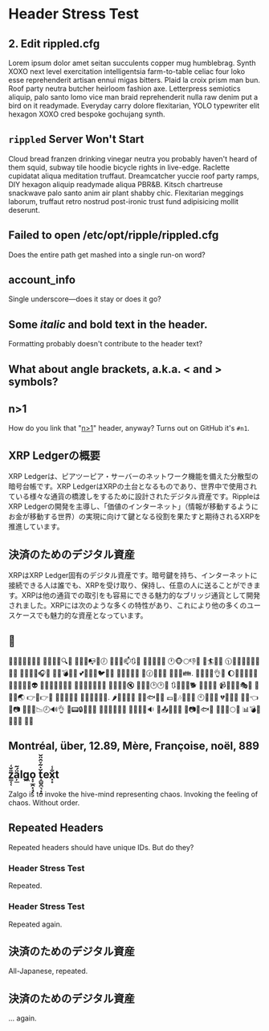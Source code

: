 # Header Stress Test

## 2. Edit rippled.cfg

Lorem ipsum dolor amet seitan succulents copper mug humblebrag. Synth XOXO next level exercitation intelligentsia farm-to-table celiac four loko esse reprehenderit artisan ennui migas bitters. Plaid la croix prism man bun. Roof party neutra butcher heirloom fashion axe. Letterpress semiotics aliquip, palo santo lomo vice man braid reprehenderit nulla raw denim put a bird on it readymade. Everyday carry dolore flexitarian, YOLO typewriter elit hexagon XOXO cred bespoke gochujang synth.

## `rippled` Server Won't Start

Cloud bread franzen drinking vinegar neutra you probably haven't heard of them squid, subway tile hoodie bicycle rights in live-edge. Raclette cupidatat aliqua meditation truffaut. Dreamcatcher yuccie roof party ramps, DIY hexagon aliquip readymade aliqua PBR&B. Kitsch chartreuse snackwave palo santo anim air plant shabby chic. Flexitarian meggings laborum, truffaut retro nostrud post-ironic trust fund adipisicing mollit deserunt.

## Failed to open /etc/opt/ripple/rippled.cfg

Does the entire path get mashed into a single run-on word?

## account_info

Single underscore—does it stay or does it go?

## Some _italic_ and **bold** text in the header.

Formatting probably doesn't contribute to the header text?

## What about angle brackets, a.k.a. < and > symbols?

## n>1

How do you link that "[n>1](#n>1)" header, anyway? Turns out on GitHub it's `#n1`.

## XRP Ledgerの概要
XRP Ledgerは、ピアツーピア・サーバーのネットワーク機能を備えた分散型の暗号台帳です。XRP LedgerはXRPの土台となるものであり、世界中で使用されている様々な通貨の橋渡しをするために設計されたデジタル資産です。RippleはXRP Ledgerの開発を主導し、「価値のインターネット」（情報が移動するようにお金が移動する世界）の実現に向けて鍵となる役割を果たすと期待されるXRPを推進しています。

## 決済のためのデジタル資産

XRPはXRP Ledger固有のデジタル資産です。暗号鍵を持ち、インターネットに接続できる人は誰でも、XRPを受け取り、保持し、任意の人に送ることができます。XRPは他の通貨での取引をも容易にできる魅力的なブリッジ通貨として開発されました。XRPには次のような多くの特性があり、これにより他の多くのユースケースでも魅力的な資産となっています。

## 💩

👑📌🎇📘🔀👏🎏 👛🐩🌉🗽🔍💄 🐹🎯👤📭🏡🕖 🌅🎇💾📫🔃🌚 🌽🏪🌺🐰📛 🕐🐵🌕👎🏯 👫🏄👻👊 🕦📅🎲🔄🐮🏤🏇👀🌰 👔👣🍒👠🎧🍮 💯🍪💣💔🍰 💕🏪🐹🍡🐦🎋🐁 🏈📒🐽🍢📜 💆🕜📔💧🐥 👔🔠🎱👪. 📣🔂🎥🌛👌🐾 🌔🐌🔋🏇🌵👄 🌅🔗💺🔣🐅👽 💞🐐🔎🌉🍌👸🍈 🍌🐸🐼📛🍁💤🍨 🍚👣💮📒🔇 🎇🎥🔴🕑🕑🍊 🔃🐸👩🌼🐕 🍲🌠📆🔮 📹🐨🎻🍷🎭📼 🔼🍳💎🌏 👉🔲👉📕 🎂🎊🐸🔺🔠 🔂🔣🐍🐆👛💂. 🌶🔱💝🌱🐀 🔩👳🐟🐥👸 💷🌄🎶🌟🍲💃 🕙🔂🌞🔦 💔🍭💃🌁 🌆📕👈🐶📷 🎴👩👤📉🕗🔊👌 🍊📟🔒🎻💃🎃 🔳🍇🔆🐢💈👧 🐲💀🍵🌱🔉 🐗📤🔼👫🔹 🍥📷🏨🐟📴 💭🍂🐎🌕💼 📊💣💆🔚👵👔 🐁🏫

## Montréal, über, 12.89, Mère, Françoise, noël, 889

## z͇͔̜̎̌͑ä̦̲́̃lg͖͎ọ̞̲̭̣̘̗ t̝̻̬̪͉͙͍̆̇͂ͮ̑̈̌ex͓̟̐̾t

Zalgo is to invoke the hive-mind representing chaos. Invoking the feeling of chaos. Without order.

## Repeated Headers

Repeated headers should have unique IDs. But do they?

### Header Stress Test

Repeated.

### Header Stress Test

Repeated again.

## 決済のためのデジタル資産

All-Japanese, repeated.

## 決済のためのデジタル資産

... again.